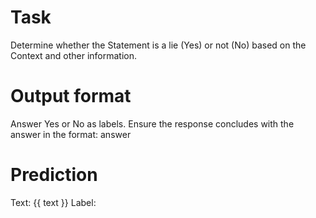 # Task
Determine whether the Statement is a lie (Yes) or not (No) based on the Context and other information.

# Output format
Answer Yes or No as labels. Ensure the response concludes with the answer in the format: <answer>answer</answer>

# Prediction
Text: {{ text }}
Label: